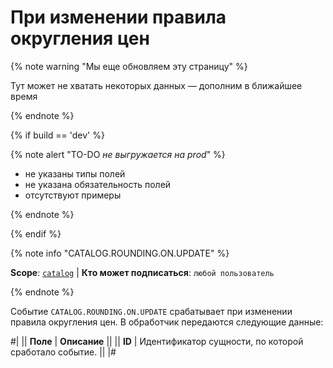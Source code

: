 # При изменении правила округления цен

{% note warning "Мы еще обновляем эту страницу" %}

Тут может не хватать некоторых данных — дополним в ближайшее время

{% endnote %}

{% if build == 'dev' %}

{% note alert "TO-DO _не выгружается на prod_" %}

- не указаны типы полей
- не указана обязательность полей
- отсутствуют примеры

{% endnote %}

{% endif %}

{% note info "CATALOG.ROUNDING.ON.UPDATE" %}

**Scope**: [`catalog`](../../scopes/permissions.md) | **Кто может подписаться**: `любой пользователь`

{% endnote %}

Событие `CATALOG.ROUNDING.ON.UPDATE` срабатывает при изменении правила округления цен. В обработчик передаются следующие данные:

#|
|| **Поле** | **Описание** ||
|| **ID** | Идентификатор сущности, по которой сработало событие. ||
|#